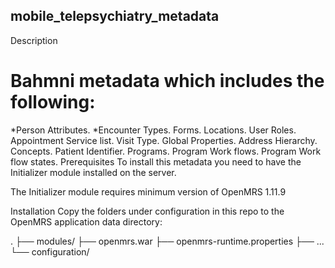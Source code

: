 ## mobile_telepsychiatry_metadata

Description
# Bahmni metadata which includes the following:

*Person Attributes.
*Encounter Types.
Forms.
Locations.
User Roles.
Appointment Service list.
Visit Type.
Global Properties.
Address Hierarchy.
Concepts.
Patient Identifier.
Programs.
Program Work flows.
Program Work flow states.
Prerequisites
To install this metadata you need to have the Initializer module installed on the server.

The Initializer module requires minimum version of OpenMRS 1.11.9

Installation
Copy the folders under configuration in this repo to the OpenMRS application data directory:

.
├── modules/
├── openmrs.war
├── openmrs-runtime.properties
├── ...
└── configuration/
